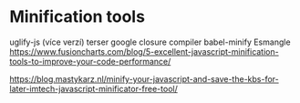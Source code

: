 # Minification tools

uglify-js (více verzí)
terser
google closure compiler
babel-minify
Esmangle
https://www.fusioncharts.com/blog/5-excellent-javascript-minification-tools-to-improve-your-code-performance/

https://blog.mastykarz.nl/minify-your-javascript-and-save-the-kbs-for-later-imtech-javascript-minificator-free-tool/